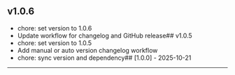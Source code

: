 ## v1.0.6
- chore: set version to 1.0.6
- Update workflow for changelog and GitHub release## v1.0.5
- chore: set version to 1.0.5
- Add manual or auto version changelog workflow
- chore: sync version and dependency## [1.0.0] - 2025-10-21



---